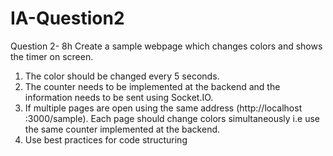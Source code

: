 # IA-Question2
Question 2- 8h
Create a sample webpage which changes colors and shows the timer on screen.
1.	The color should be changed every 5 seconds.
2.	The counter needs to be implemented at the backend and the information needs to be sent using Socket.IO.
3.	If multiple pages are open using the same address (http://localhost :3000/sample). Each page should change colors simultaneously i.e use the same counter implemented at the backend.
4.	Use best practices for code structuring
